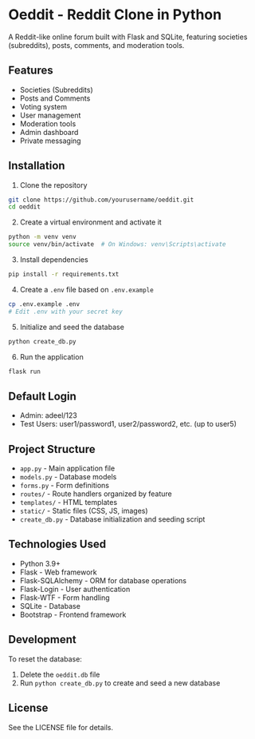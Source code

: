# Oeddit - Reddit Clone in Python

A Reddit-like online forum built with Flask and SQLite, featuring societies (subreddits), posts, comments, and moderation tools.

## Features
- Societies (Subreddits)
- Posts and Comments
- Voting system
- User management
- Moderation tools
- Admin dashboard
- Private messaging

## Installation

1. Clone the repository
```bash
git clone https://github.com/yourusername/oeddit.git
cd oeddit
```

2. Create a virtual environment and activate it
```bash
python -m venv venv
source venv/bin/activate  # On Windows: venv\Scripts\activate
```

3. Install dependencies
```bash
pip install -r requirements.txt
```

4. Create a `.env` file based on `.env.example`
```bash
cp .env.example .env
# Edit .env with your secret key
```

5. Initialize and seed the database
```bash
python create_db.py
```

6. Run the application
```bash
flask run
```

## Default Login
- Admin: adeel/123
- Test Users: user1/password1, user2/password2, etc. (up to user5)

## Project Structure
- `app.py` - Main application file
- `models.py` - Database models
- `forms.py` - Form definitions
- `routes/` - Route handlers organized by feature
- `templates/` - HTML templates
- `static/` - Static files (CSS, JS, images)
- `create_db.py` - Database initialization and seeding script

## Technologies Used
- Python 3.9+
- Flask - Web framework
- Flask-SQLAlchemy - ORM for database operations
- Flask-Login - User authentication
- Flask-WTF - Form handling
- SQLite - Database
- Bootstrap - Frontend framework

## Development

To reset the database:
1. Delete the `oeddit.db` file
2. Run `python create_db.py` to create and seed a new database

## License
See the LICENSE file for details.